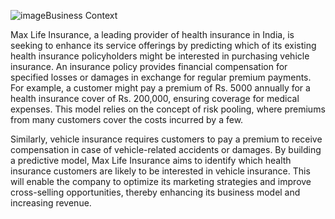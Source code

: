 ![image](https://github.com/user-attachments/assets/b07c8d24-b100-4ec9-baa2-b52224680ecf)Business Context

Max Life Insurance, a leading provider of health insurance in India, 
is seeking to enhance its service offerings by predicting which of its 
existing health insurance policyholders might be interested in purchasing vehicle insurance. 
An insurance policy provides financial compensation for specified losses or damages in exchange 
for regular premium payments. For example, a customer might pay a premium of Rs. 5000 annually 
for a health insurance cover of Rs. 200,000, ensuring coverage for medical expenses. 
This model relies on the concept of risk pooling, where premiums from many customers cover the costs incurred by a few.

Similarly, vehicle insurance requires customers to pay a premium 
to receive compensation in case of vehicle-related accidents or damages. 
By building a predictive model, Max Life Insurance aims to identify which 
health insurance customers are likely to be interested in vehicle insurance. 
This will enable the company to optimize its marketing strategies 
and improve cross-selling opportunities, thereby enhancing its business model and increasing revenue.

